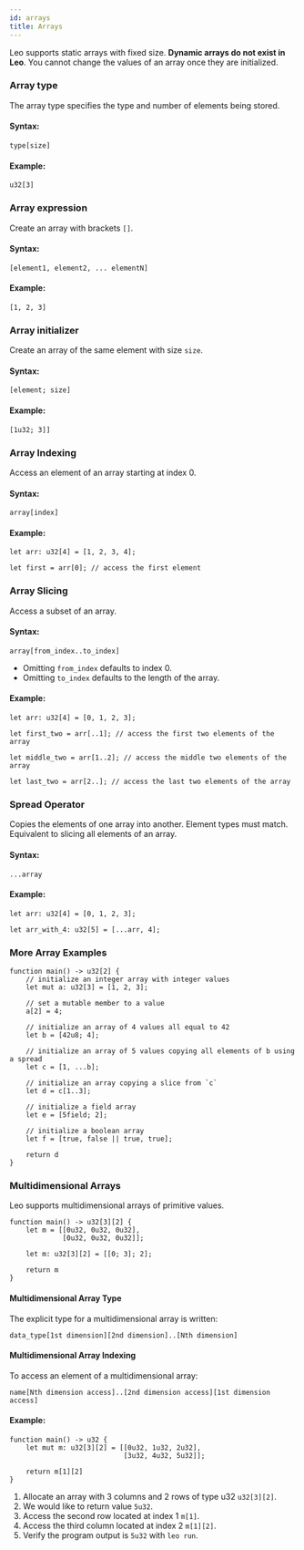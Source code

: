 ```yaml
---
id: arrays
title: Arrays
---
```


Leo supports static arrays with fixed size. 
**Dynamic arrays do not exist in Leo**. 
You cannot change the values of an array once they are initialized.

### Array type
The array type specifies the type and number of elements being stored.

#### Syntax:
`type[size]`

#### Example: 
```leo title="Array type that stores 3 elements with type u32"
u32[3]
```

### Array expression
Create an array with brackets `[]`.

#### Syntax:
`[element1, element2, ... elementN]`

#### Example:
```leo title="Array that stores values 1, 2, 3 with type u32"
[1, 2, 3]
```

### Array initializer
Create an array of the same element with size `size`.

#### Syntax:
`[element; size]` 

#### Example:
```leo title="Array that stores values 1, 1, 1 with type u32"
[1u32; 3]]
```

### Array Indexing

Access an element of an array starting at index 0.

#### Syntax:
`array[index]`

#### Example:
```leo
let arr: u32[4] = [1, 2, 3, 4];

let first = arr[0]; // access the first element
```

### Array Slicing
Access a subset of an array. 

#### Syntax:
`array[from_index..to_index]`

* Omitting `from_index` defaults to index 0.
* Omitting `to_index` defaults to the length of the array.

#### Example:
```leo
let arr: u32[4] = [0, 1, 2, 3];

let first_two = arr[..1]; // access the first two elements of the array

let middle_two = arr[1..2]; // access the middle two elements of the array

let last_two = arr[2..]; // access the last two elements of the array
```

### Spread Operator
Copies the elements of one array into another. Element types must match.
Equivalent to slicing all elements of an array.

#### Syntax:
`...array`

#### Example:
```leo
let arr: u32[4] = [0, 1, 2, 3];

let arr_with_4: u32[5] = [...arr, 4];
```

### More Array Examples

```leo
function main() -> u32[2] {
    // initialize an integer array with integer values
    let mut a: u32[3] = [1, 2, 3];

    // set a mutable member to a value
    a[2] = 4;

    // initialize an array of 4 values all equal to 42
    let b = [42u8; 4];

    // initialize an array of 5 values copying all elements of b using a spread
    let c = [1, ...b];

    // initialize an array copying a slice from `c`
    let d = c[1..3];

    // initialize a field array
    let e = [5field; 2];

    // initialize a boolean array
    let f = [true, false || true, true];

    return d
}
```

### Multidimensional Arrays

Leo supports multidimensional arrays of primitive values.

```leo
function main() -> u32[3][2] {
    let m = [[0u32, 0u32, 0u32], 
             [0u32, 0u32, 0u32]];

    let m: u32[3][2] = [[0; 3]; 2];

    return m
}
```

#### Multidimensional Array Type
The explicit type for a multidimensional array is written: 

`data_type[1st dimension][2nd dimension]..[Nth dimension]`

#### Multidimensional Array Indexing
To access an element of a multidimensional array:

`name[Nth dimension access]..[2nd dimension access][1st dimension access]`

#### Example:

```leo title="src/main.leo"
function main() -> u32 {
    let mut m: u32[3][2] = [[0u32, 1u32, 2u32],
                            [3u32, 4u32, 5u32]];

    return m[1][2]
}
```
1. Allocate an array with 3 columns and 2 rows of type u32 `u32[3][2]`. 
2. We would like to return value `5u32`.
3. Access the second row located at index 1 `m[1]`.
4. Access the third column located at index 2 `m[1][2]`.
5. Verify the program output is `5u32` with `leo run`.